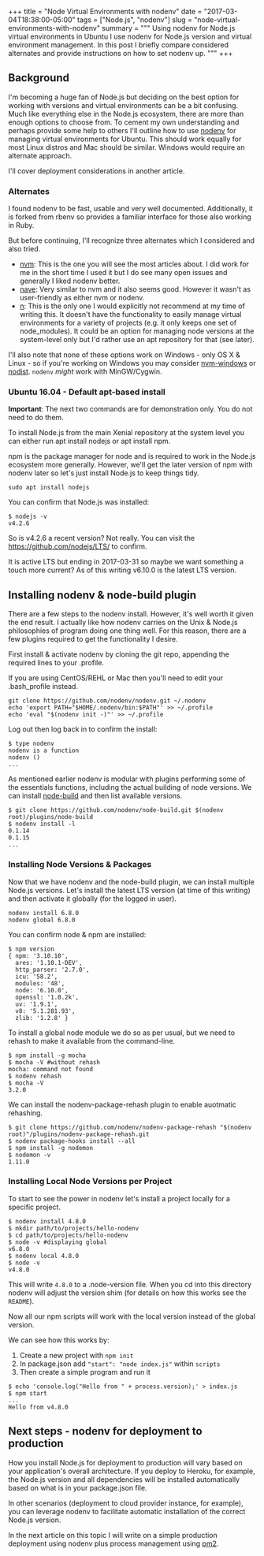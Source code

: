 +++
title = "Node Virtual Environments with nodenv"
date = "2017-03-04T18:38:00-05:00"
tags = ["Node.js", "nodenv"]
slug = "node-virtual-environments-with-nodenv"
summary = """ Using nodenv for Node.js virtual environments in Ubuntu
I use nodenv for Node.js version and virtual environment management. In this post I briefly compare considered alternates and provide instructions on how to set nodenv up.
"""
+++

## Background

I'm becoming a huge fan of Node.js but deciding on the best option for
working with versions and virtual environments can be a bit confusing.
Much like everything else in the Node.js ecosystem, there are more than
enough options to choose from. To cement my own understanding and
perhaps provide some help to others I'll outline how to use
[nodenv](https://github.com/nodenv/nodenv) for managing virtual
environments for Ubuntu. This should work equally for most Linux distros
and Mac should be similar. Windows would require an alternate approach.

I'll cover deployment considerations in another article.

### Alternates

I found nodenv to be fast, usable and very well documented.
Additionally, it is forked from rbenv so provides a familiar interface
for those also working in Ruby.

But before continuing, I'll recognize three alternates which I
considered and also tried.

* [nvm](https://github.com/creationix/nvm): This is the one you will
  see the most articles about. I did work for me in the short time I
  used it but I do see many open issues and generally I liked nodenv
  better.
* [nave](https://github.com/isaacs/nave): Very similar to nvm and it
  also seems good. However it wasn't as user-friendly as either nvm or
  nodenv.
* [n](https://github.com/tj/nv): This is the only one I would
  explicitly not recommend at my time of writing this. It doesn't have
  the functionality to easily manage virtual environments for a
  variety of projects (e.g. it only keeps one set of node_modules).
  It could be an option for managing node versions at the system-level
  only but I'd rather use an apt repository for that (see later).

I'll also note that none of these options work on Windows - only OS X &
Linux - so if you're working on Windows you may consider
[nvm-windows](https://github.com/coreybutler/nvm-windows) or
[nodist](https://github.com/marcelklehr/nodist). `nodenv` _might_ work
with MinGW/Cygwin.

### Ubuntu 16.04 - Default apt-based install

**Important**: The next two commands are for demonstration only. You do not need to do them.

To install Node.js from the main Xenial repository at the system level
you can either run apt install nodejs or apt install npm.

npm is the package manager for node and is required to work in the
Node.js ecosystem more generally. However, we'll get the later version
of npm with nodenv later so let's just install Node.js to keep things
tidy.

```shell
sudo apt install nodejs
```

You can confirm that Node.js was installed:

```shell
$ nodejs -v
v4.2.6
```

So is v4.2.6 a recent version? Not really. You can visit the
[<https://github.com/nodejs/LTS/>](Node.js%20Long-term%20Support%20Working%20Group)
to confirm.

It is active LTS but ending in 2017-03-31 so maybe we want something a
touch more current? As of this writing v6.10.0 is the latest LTS
version.

## Installing nodenv & node-build plugin

There are a few steps to the nodenv install. However, it's well worth it
given the end result. I actually like how nodenv carries on the Unix &
Node.js philosophies of program doing one thing well. For this reason,
there are a few plugins required to get the functionality I desire.

First install & activate nodenv by cloning the git repo, appending the
required lines to your .profile.

If you are using CentOS/REHL or Mac then you'll need to edit your
.bash_profile instead.

```shell
git clone https://github.com/nodenv/nodenv.git ~/.nodenv
echo 'export PATH="$HOME/.nodenv/bin:$PATH"' >> ~/.profile
echo 'eval "$(nodenv init -)"' >> ~/.profile
```

Log out then log back in to confirm the install:

```shell
$ type nodenv
nodenv is a function
nodenv ()
...
```

As mentioned earlier nodenv is modular with plugins performing some of the essentials functions, including the actual building of node versions. We can install
[node-build](https://github.com/nodenv/node-build#readme) and then list
available versions.

```shell
$ git clone https://github.com/nodenv/node-build.git $(nodenv root)/plugins/node-build
$ nodenv install -l
0.1.14
0.1.15
...
```

### Installing Node Versions & Packages

Now that we have nodenv and the node-build plugin, we can install
multiple Node.js versions. Let's install the latest LTS version (at time
of this writing) and then activate it globally (for the logged in user).

```shell
nodenv install 6.8.0
nodenv global 6.8.0
```

You can confirm node & npm are installed:

```shell
$ npm version
{ npm: '3.10.10',
  ares: '1.10.1-DEV',
  http_parser: '2.7.0',
  icu: '58.2',
  modules: '48',
  node: '6.10.0',
  openssl: '1.0.2k',
  uv: '1.9.1',
  v8: '5.1.281.93',
  zlib: '1.2.8' }
```

To install a global node module we do so as per usual, but we need to
rehash to make it available from the command-line.

```shell
$ npm install -g mocha
$ mocha -V #without rehash
mocha: command not found
$ nodenv rehash
$ mocha -V
3.2.0
```

We can install the nodenv-package-rehash plugin to enable auotmatic
rehashing.

```shell
$ git clone https://github.com/nodenv/nodenv-package-rehash "$(nodenv root)"/plugins/nodenv-package-rehash.git
$ nodenv package-hooks install --all
$ npm install -g nodemon
$ nodemon -v
1.11.0
```

### Installing Local Node Versions per Project

To start to see the power in nodenv let's install a project locally for
a specific project.

```shell
$ nodenv install 4.8.0
$ mkdir path/to/projects/hello-nodenv
$ cd path/to/projects/hello-nodenv
$ node -v #displaying global
v6.8.0
$ nodenv local 4.8.0
$ node -v
v4.8.0
```

This will write `4.8.0` to a .node-version file. When you cd into this
directory nodenv will adjust the version shim (for details on how this
works see the `README`).

Now all our npm scripts will work with the local version instead of the
global version.

We can see how this works by:

1. Create a new project with `npm init`
2. In package.json add `"start": "node index.js"` within `scripts`
3. Then create a simple program and run it

```shell
$ echo 'console.log("Hello from " + process.version);' > index.js
$ npm start
...
Hello from v4.8.0
```

## Next steps - nodenv for deployment to production

How you install Node.js for deployment to production will vary based on
your application's overall architecture. If you deploy to Heroku, for
example, the Node.js version and all dependencies will be installed
automatically based on what is in your package.json file.

In other scenarios (deployment to cloud provider instance, for example),
you can leverage nodenv to facilitate automatic installation of the
correct Node.js version.

In the next article on this topic I will write on a simple production
deployment using nodenv plus process management using
[pm2](http://pm2.keymetrics.io/).
